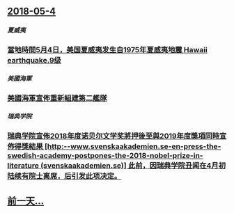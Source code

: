 ## [2018-05-4](/zh/news/2018/05/4/index.md)

##### 夏威夷
### [當地時間5月4日，美国夏威夷发生自1975年夏威夷地震 Hawaii earthquake.9级 ](/zh/news/2018/05/4/當地時間5月4日-美国夏威夷发生自1975年夏威夷地震-Hawaii-earthquake9级.md)
##### 美國海軍
### [美國海軍宣佈重新組建第二艦隊 ](/zh/news/2018/05/4/美國海軍宣佈重新組建第二艦隊.md)
##### 瑞典学院
### [瑞典学院宣佈2018年度诺贝尔文学奖將押後至與2019年度獎項同時宣佈得獎結果 [http:--www.svenskaakademien.se-en-press-the-swedish-academy-postpones-the-2018-nobel-prize-in-literature (svenskaakademien.se)] 此前，因瑞典学院丑闻在4月初陆续有院士离席，后引发此项决定。](/zh/news/2018/05/4/瑞典学院宣佈2018年度诺贝尔文学奖將押後至與2019年度獎項同時宣佈得獎結果-http-wwwsvenskaa.md)
## [前一天...](/zh/news/2018/05/3/index.md)

